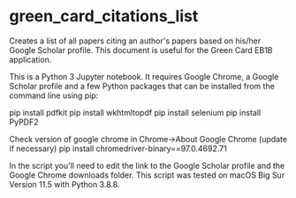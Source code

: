 # green_card_citations_list
Creates a list of all papers citing an author's papers based on his/her Google Scholar profile. This document is useful for the Green Card EB1B application.

This is a Python 3 Jupyter notebook. It requires Google Chrome, a Google Scholar profile and a few Python packages that can be installed from the command line using pip:

pip install pdfkit
pip install wkhtmltopdf
pip install selenium
pip install PyPDF2

Check version of google chrome in Chrome->About Google Chrome (update if necessary)
pip install chromedriver-binary==97.0.4692.71

In the script you'll need to edit the link to the Google Scholar profile and the Google Chrome downloads folder. This script was tested on macOS Big Sur Version 11.5 with Python 3.8.8.
